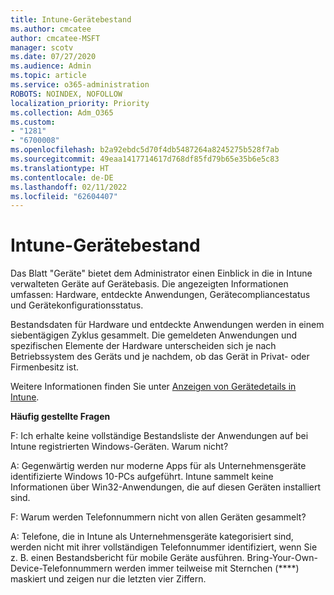 ```yaml
---
title: Intune-Gerätebestand
ms.author: cmcatee
author: cmcatee-MSFT
manager: scotv
ms.date: 07/27/2020
ms.audience: Admin
ms.topic: article
ms.service: o365-administration
ROBOTS: NOINDEX, NOFOLLOW
localization_priority: Priority
ms.collection: Adm_O365
ms.custom:
- "1281"
- "6700008"
ms.openlocfilehash: b2a92ebdc5d70f4db5487264a8245275b528f7ab
ms.sourcegitcommit: 49eaa1417714617d768df85fd79b65e35b6e5c83
ms.translationtype: HT
ms.contentlocale: de-DE
ms.lasthandoff: 02/11/2022
ms.locfileid: "62604407"
---
```

# <a name="intune-device-inventory"></a>Intune-Gerätebestand

Das Blatt "Geräte" bietet dem Administrator einen Einblick in die in Intune verwalteten Geräte auf Gerätebasis. Die angezeigten Informationen umfassen: Hardware, entdeckte Anwendungen, Gerätecompliancestatus und Gerätekonfigurationsstatus.

Bestandsdaten für Hardware und entdeckte Anwendungen werden in einem siebentägigen Zyklus gesammelt. Die gemeldeten Anwendungen und spezifischen Elemente der Hardware unterscheiden sich je nach Betriebssystem des Geräts und je nachdem, ob das Gerät in Privat- oder Firmenbesitz ist.

Weitere Informationen finden Sie unter [Anzeigen von Gerätedetails in Intune](https://docs.microsoft.com/intune/device-inventory).

**Häufig gestellte Fragen**

F: Ich erhalte keine vollständige Bestandsliste der Anwendungen auf bei Intune registrierten Windows-Geräten. Warum nicht?

A: Gegenwärtig werden nur moderne Apps für als Unternehmensgeräte identifizierte Windows 10-PCs aufgeführt. Intune sammelt keine Informationen über Win32-Anwendungen, die auf diesen Geräten installiert sind.

F: Warum werden Telefonnummern nicht von allen Geräten gesammelt?

A: Telefone, die in Intune als Unternehmensgeräte kategorisiert sind, werden nicht mit ihrer vollständigen Telefonnummer identifiziert, wenn Sie z. B. einen Bestandsbericht für mobile Geräte ausführen. Bring-Your-Own-Device-Telefonnummern werden immer teilweise mit Sternchen (****) maskiert und zeigen nur die letzten vier Ziffern.